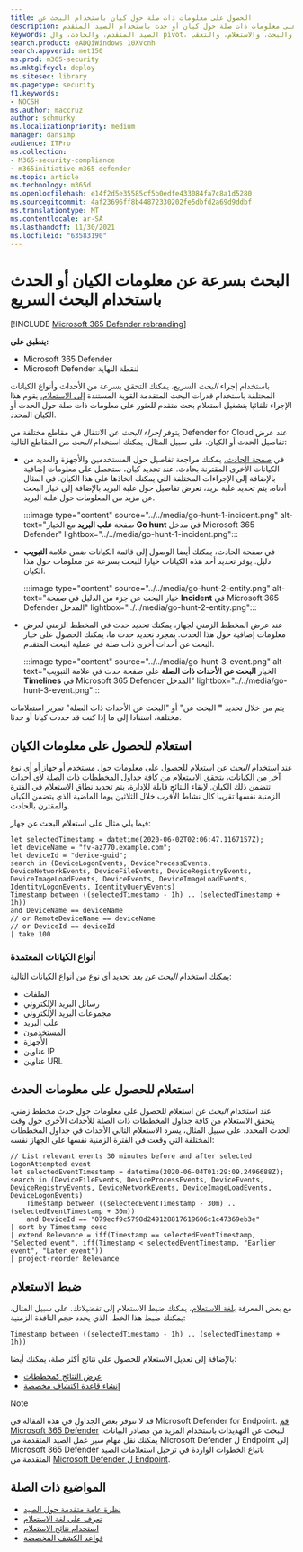 ```yaml
---
title: الحصول على معلومات ذات صلة حول كيان باستخدام البحث عن
description: تعرف على كيفية استخدام أداة البحث السريع للاستعلام بسرعة للحصول على معلومات ذات صلة حول كيان أو حدث باستخدام الصيد المتقدم.
keywords: الصيد المتقدم، والحادث، وال pivot، والكيانات، والصيد، والأحداث ذات الصلة، وصيد التهديدات عبر الإنترنت، والبحث، والاستعلام، والتعقب، Microsoft 365، Microsoft 365 Defender
search.product: eADQiWindows 10XVcnh
search.appverid: met150
ms.prod: m365-security
ms.mktglfcycl: deploy
ms.sitesec: library
ms.pagetype: security
f1.keywords:
- NOCSH
ms.author: maccruz
author: schmurky
ms.localizationpriority: medium
manager: dansimp
audience: ITPro
ms.collection:
- M365-security-compliance
- m365initiative-m365-defender
ms.topic: article
ms.technology: m365d
ms.openlocfilehash: e14f2d5e35585cf5b0edfe433084fa7c8a1d5280
ms.sourcegitcommit: 4af23696ff8b44872330202fe5dbfd2a69d9ddbf
ms.translationtype: MT
ms.contentlocale: ar-SA
ms.lasthandoff: 11/30/2021
ms.locfileid: "63583190"
---
```

# <a name="quickly-hunt-for-entity-or-event-information-with-go-hunt"></a>البحث بسرعة عن معلومات الكيان أو الحدث باستخدام البحث السريع

[!INCLUDE [Microsoft 365 Defender rebranding](../includes/microsoft-defender.md)]


**ينطبق على:**
- Microsoft 365 Defender
- Microsoft Defender لنقطة النهاية

باستخدام إجراء *البحث* السريع، يمكنك التحقق بسرعة من الأحداث وأنواع الكيانات المختلفة باستخدام قدرات البحث المتقدمة القوية المستندة [إلى الاستعلام.](advanced-hunting-overview.md) يقوم هذا الإجراء تلقائيا بتشغيل استعلام بحث متقدم للعثور على معلومات ذات صلة حول الحدث أو الكيان المحدد.

يتوفر *إجراء البحث* عن الانتقال في مقاطع مختلفة من Defender for Cloud عند عرض تفاصيل الحدث أو الكيان. على سبيل المثال، يمكنك استخدام *البحث من* المقاطع التالية:

- في [صفحة الحادث،](investigate-incidents.md#summary) يمكنك مراجعة تفاصيل حول المستخدمين والأجهزة والعديد من الكيانات الأخرى المقترنة بحادث. عند تحديد كيان، ستحصل على معلومات إضافية بالإضافة إلى الإجراءات المختلفة التي يمكنك اتخاذها على هذا الكيان. في المثال أدناه، يتم تحديد علبة بريد، تعرض تفاصيل حول علبة البريد بالإضافة إلى خيار البحث عن مزيد من المعلومات حول علبة البريد.

    :::image type="content" source="../../media/go-hunt-1-incident.png" alt-text="صفحة **علب البريد** مع الخيار **Go hunt** في مدخل Microsoft 365 Defender" lightbox="../../media/go-hunt-1-incident.png":::

- في صفحة الحادث، يمكنك أيضا الوصول إلى قائمة الكيانات ضمن علامة **التبويب** دليل. يوفر تحديد أحد هذه الكيانات خيارا للبحث بسرعة عن معلومات حول هذا الكيان.

    :::image type="content" source="../../media/go-hunt-2-entity.png" alt-text="خيار البحث عن جزء من الدليل في صفحة **Incident** في Microsoft 365 Defender المدخل" lightbox="../../media/go-hunt-2-entity.png":::


- عند عرض المخطط الزمني لجهاز، يمكنك تحديد حدث في المخطط الزمني لعرض معلومات إضافية حول هذا الحدث. بمجرد تحديد حدث ما، يمكنك الحصول على خيار البحث عن أحداث أخرى ذات صلة في عملية البحث المتقدم.

    :::image type="content" source="../../media/go-hunt-3-event.png" alt-text="الخيار **البحث عن الأحداث ذات الصلة** على صفحة حدث في علامة التبويب **Timelines** في Microsoft 365 Defender المدخل" lightbox="../../media/go-hunt-3-event.png":::

يتم من خلال تحديد **"** البحث عن" أو "البحث عن الأحداث ذات الصلة" تمرير استعلامات مختلفة، استنادا إلى ما إذا كنت قد حددت كيانا أو حدثا.

## <a name="query-for-entity-information"></a>استعلام للحصول على معلومات الكيان
عند استخدام *البحث* عن استعلام للحصول على معلومات حول مستخدم أو جهاز أو أي نوع آخر من الكيانات، يتحقق الاستعلام من كافة جداول المخططات ذات الصلة لأي أحداث تتضمن ذلك الكيان. لإبقاء النتائج قابلة للإدارة، يتم تحديد نطاق الاستعلام في الفترة الزمنية نفسها تقريبا كال نشاط الأقرب خلال الثلاثين يوما الماضية الذي يتضمن الكيان والمقترن بالحادث.

فيما يلي مثال على استعلام البحث عن جهاز:

```kusto
let selectedTimestamp = datetime(2020-06-02T02:06:47.1167157Z);
let deviceName = "fv-az770.example.com";
let deviceId = "device-guid";
search in (DeviceLogonEvents, DeviceProcessEvents, DeviceNetworkEvents, DeviceFileEvents, DeviceRegistryEvents, DeviceImageLoadEvents, DeviceEvents, DeviceImageLoadEvents, IdentityLogonEvents, IdentityQueryEvents)
Timestamp between ((selectedTimestamp - 1h) .. (selectedTimestamp + 1h))
and DeviceName == deviceName
// or RemoteDeviceName == deviceName
// or DeviceId == deviceId
| take 100
```
### <a name="supported-entity-types"></a>أنواع الكيانات المعتمدة
يمكنك استخدام *البحث عن بعد* تحديد أي نوع من أنواع الكيانات التالية:

- الملفات
- رسائل البريد الإلكتروني
- مجموعات البريد الإلكتروني
- علب البريد
- المستخدمون
- الأجهزة
- عناوين IP
- عناوين URL

## <a name="query-for-event-information"></a>استعلام للحصول على معلومات الحدث
عند استخدام *البحث* عن استعلام للحصول على معلومات حول حدث مخطط زمني، يتحقق الاستعلام من كافة جداول المخططات ذات الصلة للأحداث الأخرى حول وقت الحدث المحدد. على سبيل المثال، يسرد الاستعلام التالي الأحداث في جداول المخططات المختلفة التي وقعت في الفترة الزمنية نفسها على الجهاز نفسه:

```kusto
// List relevant events 30 minutes before and after selected LogonAttempted event
let selectedEventTimestamp = datetime(2020-06-04T01:29:09.2496688Z);
search in (DeviceFileEvents, DeviceProcessEvents, DeviceEvents, DeviceRegistryEvents, DeviceNetworkEvents, DeviceImageLoadEvents, DeviceLogonEvents)
    Timestamp between ((selectedEventTimestamp - 30m) .. (selectedEventTimestamp + 30m))
    and DeviceId == "079ecf9c5798d249128817619606c1c47369eb3e"
| sort by Timestamp desc
| extend Relevance = iff(Timestamp == selectedEventTimestamp, "Selected event", iff(Timestamp < selectedEventTimestamp, "Earlier event", "Later event"))
| project-reorder Relevance
```

## <a name="adjust-the-query"></a>ضبط الاستعلام
مع بعض المعرفة [بلغة الاستعلام](advanced-hunting-query-language.md)، يمكنك ضبط الاستعلام إلى تفضيلاتك. على سبيل المثال، يمكنك ضبط هذا الخط، الذي يحدد حجم النافذة الزمنية:

```kusto
Timestamp between ((selectedTimestamp - 1h) .. (selectedTimestamp + 1h))
```

بالإضافة إلى تعديل الاستعلام للحصول على نتائج أكثر صلة، يمكنك أيضا:
- [عرض النتائج كمخططات](advanced-hunting-query-results.md#view-query-results-as-a-table-or-chart)
- [إنشاء قاعدة اكتشاف مخصصة](custom-detection-rules.md)

>[!NOTE]
>قد لا تتوفر بعض الجداول في هذه المقالة في Microsoft Defender for Endpoint. [قم Microsoft 365 Defender](m365d-enable.md) للبحث عن التهديدات باستخدام المزيد من مصادر البيانات. يمكنك نقل مهام سير عمل الصيد المتقدمة من Microsoft Defender ل Endpoint إلى Microsoft 365 Defender باتباع الخطوات الواردة في ترحيل استعلامات الصيد المتقدمة من [Microsoft Defender ل Endpoint](advanced-hunting-migrate-from-mde.md).

## <a name="related-topics"></a>المواضيع ذات الصلة
- [نظرة عامة متقدمة حول الصيد](advanced-hunting-overview.md)
- [تعرف على لغة الاستعلام](advanced-hunting-query-language.md)
- [استخدام نتائج الاستعلام](advanced-hunting-query-results.md)
- [قواعد الكشف المخصصة](custom-detection-rules.md)
